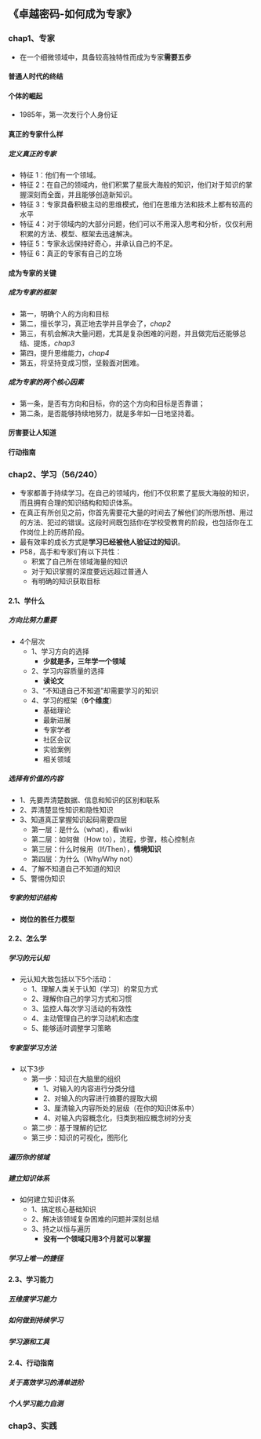## 《卓越密码-如何成为专家》

### chap1、专家

+ 在一个细微领域中，具备较高独特性而成为专家**需要五步**

#### 普通人时代的终结

#### 个体的崛起

+ 1985年，第一次发行个人身份证

#### 真正的专家什么样

##### 定义真正的专家

+ 特征 1：他们有一个领域。
+ 特征 2：在自己的领域内，他们积累了星辰大海般的知识，他们对于知识的掌握深刻而全面，并且能够创造新知识。
+ 特征 3：专家具备积极主动的思维模式，他们在思维方法和技术上都有较高的水平
+ 特征 4：对于领域内的大部分问题，他们可以不用深入思考和分析，仅仅利用积累的方法、模型、框架去迅速解决。
+ 特征 5：专家永远保持好奇心，并承认自己的不足。
+ 特征 6：真正的专家有自己的立场

#### 成为专家的关键

##### 成为专家的框架

+ 第一，明确个人的方向和目标
+ 第二，擅长学习，真正地去学并且学会了，*chap2*
+ 第三，有机会解决大量问题，尤其是复杂困难的问题，并且做完后还能够总结、提炼，*chap3*
+ 第四，提升思维能力，*chap4*
+ 第五，将坚持变成习惯，坚毅面对困难。

##### 成为专家的两个核心因素

+ 第一条，是否有方向和目标，你的这个方向和目标是否靠谱；
+ 第二条，是否能够持续地努力，就是多年如一日地坚持着。

#### 厉害要让人知道

#### 行动指南

### chap2、学习（56/240）

+ 专家都善于持续学习。在自己的领域内，他们不仅积累了星辰大海般的知识，而且拥有合理的知识结构和知识体系。
+ 在真正有所创见之前，你首先需要花大量的时间去了解他们的所思所想、用过的方法、犯过的错误。这段时间既包括你在学校受教育的阶段，也包括你在工作岗位上的历练阶段。
+ 最有效率的成长方式是**学习已经被他人验证过的知识**。
+ P58，高手和专家们有以下共性：
  + 积累了自己所在领域海量的知识
  + 对于知识掌握的深度要远远超过普通人
  + 有明确的知识获取目标

#### 2.1、学什么

##### 方向比努力重要

+ 4个层次
  + 1、学习方向的选择
    + **少就是多，三年学一个领域**
  + 2、学习内容质量的选择
    + **读论文**
  + 3、“不知道自己不知道”却需要学习的知识
  + 4、学习的框架（**6个维度**）
    + 基础理论
    + 最新进展
    + 专家学者
    + 社区会议
    + 实验案例
    + 相关领域

##### 选择有价值的内容

+ 1、先要弄清楚数据、信息和知识的区别和联系
+ 2、弄清楚显性知识和隐性知识
+ 3、知道真正掌握知识起码需要四层
  + 第一层：是什么（what），看wiki
  + 第二层：如何做（How to），流程，步骤，核心控制点
  + 第三层：什么时候用（If/Then），**情境知识**
  + 第四层：为什么（Why/Why not）
+ 4、了解不知道自己不知道的知识
+ 5、警惕伪知识

##### 专家的知识结构

+ **岗位的胜任力模型**

#### 2.2、怎么学

##### 学习的元认知

+ 元认知大致包括以下5个活动：
  + 1、理解人类关于认知（学习）的常见方式
  + 2、理解你自己的学习方式和习惯
  + 3、监控人每次学习活动的有效性
  + 4、主动管理自己的学习动机和态度
  + 5、能够适时调整学习策略

##### 专家型学习方法

+ 以下3步
  + 第一步：知识在大脑里的组织
    + 1、对输入的内容进行分类分组
    + 2、对输入的内容进行摘要的提取大纲
    + 3、厘清输入内容所处的层级（在你的知识体系中）
    + 4、对输入内容概念化，归类到相应概念树的分支
  + 第二步：基于理解的记忆
  + 第三步：知识的可视化，图形化

##### 遍历你的领域

##### 建立知识体系

+ 如何建立知识体系
  + 1、搞定核心基础知识
  + 2、解决该领域复杂困难的问题并深刻总结
  + 3、持之以恒与遍历
    + **没有一个领域只用3个月就可以掌握**

##### 学习上唯一的捷径

#### 2.3、学习能力

##### 五维度学习能力

##### 如何做到持续学习

##### 学习源和工具

#### 2.4、行动指南

##### 关于高效学习的清单进阶

##### 个人学习能力自测

### chap3、实践